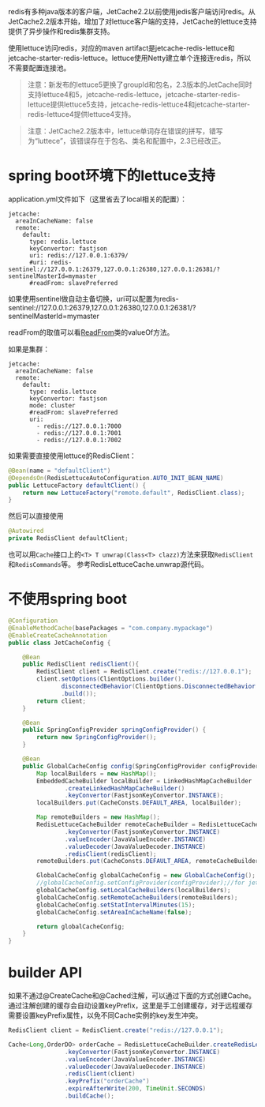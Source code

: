 
redis有多种java版本的客户端，JetCache2.2以前使用jedis客户端访问redis。从JetCache2.2版本开始，增加了对lettuce客户端的支持，JetCache的lettuce支持提供了异步操作和redis集群支持。

使用lettuce访问redis，对应的maven artifact是jetcache-redis-lettuce和jetcache-starter-redis-lettuce。lettuce使用Netty建立单个连接连redis，所以不需要配置连接池。

> 注意：新发布的lettuce5更换了groupId和包名，2.3版本的JetCache同时支持lettuce4和5，jetcache-redis-lettuce，jetcache-starter-redis-lettuce提供lettuce5支持，jetcache-redis-lettuce4和jetcache-starter-redis-lettuce4提供lettuce4支持。

> 注意：JetCache2.2版本中，lettuce单词存在错误的拼写，错写为“luttece”，该错误存在于包名、类名和配置中，2.3已经改正。

# spring boot环境下的lettuce支持
application.yml文件如下（这里省去了local相关的配置）：
```
jetcache: 
  areaInCacheName: false
  remote:
    default:
      type: redis.lettuce
      keyConvertor: fastjson
      uri: redis://127.0.0.1:6379/
      #uri: redis-sentinel://127.0.0.1:26379,127.0.0.1:26380,127.0.0.1:26381/?sentinelMasterId=mymaster
      #readFrom: slavePreferred
```
如果使用sentinel做自动主备切换，uri可以配置为redis-sentinel://127.0.0.1:26379,127.0.0.1:26380,127.0.0.1:26381/?sentinelMasterId=mymaster

readFrom的取值可以看[ReadFrom](https://github.com/lettuce-io/lettuce-core/blob/master/src/main/java/io/lettuce/core/ReadFrom.java)类的valueOf方法。

如果是集群：
```
jetcache: 
  areaInCacheName: false
  remote:
    default:
      type: redis.lettuce
      keyConvertor: fastjson
      mode: cluster
      #readFrom: slavePreferred
      uri:
        - redis://127.0.0.1:7000
        - redis://127.0.0.1:7001
        - redis://127.0.0.1:7002
```

如果需要直接使用lettuce的RedisClient：
```java
@Bean(name = "defaultClient")
@DependsOn(RedisLettuceAutoConfiguration.AUTO_INIT_BEAN_NAME)
public LettuceFactory defaultClient() {
    return new LettuceFactory("remote.default", RedisClient.class);
}
```
然后可以直接使用
```java
@Autowired
private RedisClient defaultClient;
```

也可以用```Cache```接口上的```<T> T unwrap(Class<T> clazz)```方法来获取```RedisClient```和```RedisCommands```等。
参考RedisLettuceCache.unwrap源代码。

# 不使用spring boot
```java
@Configuration
@EnableMethodCache(basePackages = "com.company.mypackage")
@EnableCreateCacheAnnotation
public class JetCacheConfig {

    @Bean
    public RedisClient redisClient(){
        RedisClient client = RedisClient.create("redis://127.0.0.1");
        client.setOptions(ClientOptions.builder().
               disconnectedBehavior(ClientOptions.DisconnectedBehavior.REJECT_COMMANDS)
               .build());
        return client;
    }

    @Bean
    public SpringConfigProvider springConfigProvider() {
        return new SpringConfigProvider();
    }

    @Bean
    public GlobalCacheConfig config(SpringConfigProvider configProvider,RedisClient redisClient){
        Map localBuilders = new HashMap();
        EmbeddedCacheBuilder localBuilder = LinkedHashMapCacheBuilder
                .createLinkedHashMapCacheBuilder()
                .keyConvertor(FastjsonKeyConvertor.INSTANCE);
        localBuilders.put(CacheConsts.DEFAULT_AREA, localBuilder);

        Map remoteBuilders = new HashMap();
        RedisLettuceCacheBuilder remoteCacheBuilder = RedisLettuceCacheBuilder.createRedisLettuceCacheBuilder()
                .keyConvertor(FastjsonKeyConvertor.INSTANCE)
                .valueEncoder(JavaValueEncoder.INSTANCE)
                .valueDecoder(JavaValueDecoder.INSTANCE)
                .redisClient(redisClient);
        remoteBuilders.put(CacheConsts.DEFAULT_AREA, remoteCacheBuilder);

        GlobalCacheConfig globalCacheConfig = new GlobalCacheConfig();
        //globalCacheConfig.setConfigProvider(configProvider);//for jetcache <=2.5
        globalCacheConfig.setLocalCacheBuilders(localBuilders);
        globalCacheConfig.setRemoteCacheBuilders(remoteBuilders);
        globalCacheConfig.setStatIntervalMinutes(15);
        globalCacheConfig.setAreaInCacheName(false);

        return globalCacheConfig;
    }
}
```

# builder API
如果不通过@CreateCache和@Cached注解，可以通过下面的方式创建Cache。通过注解创建的缓存会自动设置keyPrefix，这里是手工创建缓存，对于远程缓存需要设置keyPrefix属性，以免不同Cache实例的key发生冲突。
```java
RedisClient client = RedisClient.create("redis://127.0.0.1");

Cache<Long,OrderDO> orderCache = RedisLettuceCacheBuilder.createRedisLettuceCacheBuilder()
                .keyConvertor(FastjsonKeyConvertor.INSTANCE)
                .valueEncoder(JavaValueEncoder.INSTANCE)
                .valueDecoder(JavaValueDecoder.INSTANCE)
                .redisClient(client)
                .keyPrefix("orderCache")
                .expireAfterWrite(200, TimeUnit.SECONDS)
                .buildCache();
```
